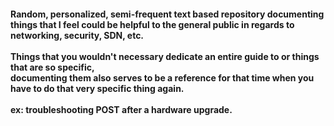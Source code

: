 <h4>Random, personalized, semi-frequent text based repository documenting things that I feel could be helpful to the general public in regards to networking, security, SDN, etc.
  <br><br>
  Things that you wouldn't necessary dedicate an entire guide to or things that are so specific, 
  <br>documenting them also serves to be a reference for that time when you have to do that very specific thing again.
  <br><br>
  ex: troubleshooting POST after a hardware upgrade.</h4>
